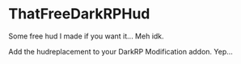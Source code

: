 # ThatFreeDarkRPHud
Some free hud I made if you want it... Meh idk.

Add the hudreplacement to your DarkRP Modification addon. Yep...
